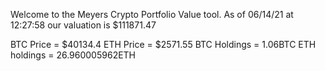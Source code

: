 Welcome to the Meyers Crypto Portfolio Value tool. 
As of 06/14/21 at 12:27:58 our valuation is $111871.47 

BTC Price = $40134.4
 ETH Price = $2571.55
BTC Holdings = 1.06BTC
 ETH holdings = 26.960005962ETH 
